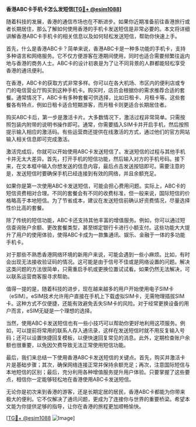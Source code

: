 **香港ABC卡手机卡怎么发短信[[TG💪+ @esim1088](https://t.me/s/esim1088)]**

随着科技的发展，香港的通信市场也在不断进步。如果你近期准备前往香港旅行或者长期居住，那么了解如何使用香港的手机卡发送短信是非常必要的。本文将详细讲解香港ABC卡手机卡的相关信息以及如何轻松发送短信，帮助你快速上手。

首先，什么是香港ABC卡？简单来说，香港ABC卡是一种多功能的手机卡，支持多种语言和网络服务。它不仅方便游客在港期间使用，同时也适合需要频繁往返内地与香港的商务人士。ABC卡的设计初衷是为了让不同背景的人群都能轻松享受香港的通讯便利。

在香港，ABC卡的获取方式非常多样。你可以在各大机场、市区内的便利店或专门的电信营业厅购买到这种手机卡。购买时，店员会根据你的需求推荐合适的套餐。通常情况下，ABC卡有多种套餐可供选择，比如日租卡、月租卡等。这些套餐各有特点，例如日租卡适合短期游客，而月租卡则更适合长期居住者。

购买ABC卡后，第一步是激活卡片。大多数情况下，激活过程非常简单。只需按照包装内附带的说明书操作即可。通常，你需要插入SIM卡并开启手机，然后按照提示输入相应的激活码。有些运营商还提供在线激活的方式，通过他们的官方网站输入相关信息即可完成激活。

激活完成后，你就可以开始使用ABC卡发送短信了。发送短信的过程与其他手机卡并无太大差异。首先，打开手机的短信功能，然后输入对方的手机号码。接下来，在文本框中输入你想发送的信息内容，最后点击发送按钮即可。需要注意的是，发送短信时要确保手机已经连接到有效的网络，并且余额充足。

如果你是第一次使用ABC卡发送短信，可能会担心费用问题。实际上，ABC卡的短信资费相对合理。不同的套餐会有不同的收费标准，但一般来说，国际短信的价格略高于本地短信。为了节省成本，建议在发送短信前确认好资费情况，尽量选择性价比高的套餐。

除了传统的短信功能，ABC卡还支持其他丰富的增值服务。例如，你可以通过短信查询账户余额、更改套餐类型，甚至绑定银行卡进行小额支付。这些功能大大提升了用户的使用体验，使得ABC卡成为一款集通讯、娱乐、金融于一体的多功能手机卡。

对于那些不熟悉香港网络环境的新用户来说，可能会遇到一些小麻烦。比如，有时会出现无法接收验证码的情况。这可能是由于信号不佳或是网络设置的问题。解决这类问题的方法很简单，只需重启手机或更换位置试试看。如果仍然无法解决，可以联系运营商客服寻求帮助。

值得一提的是，随着科技的进步，现在越来越多的用户开始使用电子SIM卡（eSIM）。eSIM技术允许用户直接在手机上下载虚拟SIM卡，无需物理插拔SIM卡。这种方式不仅便捷，还能有效避免丢失SIM卡的风险。对于经常更换设备的用户而言，eSIM无疑是一个理想的选择。

当然，使用ABC卡发送短信也有一些小技巧可以帮助你更好地利用这项服务。例如，可以提前将常用的联系人存入通讯录，这样在发送短信时就不用反复输入号码；还可以设置快捷回复模板，以便快速回复常见的消息。此外，定期检查账户余额也很重要，以免因欠费导致无法正常使用短信功能。

最后，我们来总结一下使用香港ABC卡发送短信的关键点。首先，购买并激活卡片是基础步骤；其次，确保网络连接正常并保持余额充足；再次，注意国际短信与本地短信的区别；最后，充分利用各种增值服务提升用户体验。只要掌握了这些要点，相信你一定能够轻松地在香港使用ABC卡发送短信。

无论你是初次来到香港的游客，还是长期定居的居民，香港ABC卡都能为你带来极大的便利。它不仅解决了通讯问题，更成为了连接你与世界的重要桥梁。希望本文能为你提供足够的指导，让你在香港的旅程更加顺畅愉快。

[[TG💪+ @esim1088](https://t.me/s/esim1088) ![Image](https://i.postimg.cc/4NQfJmqS/Snipaste-2025-05-13-00-14-12.png)]
